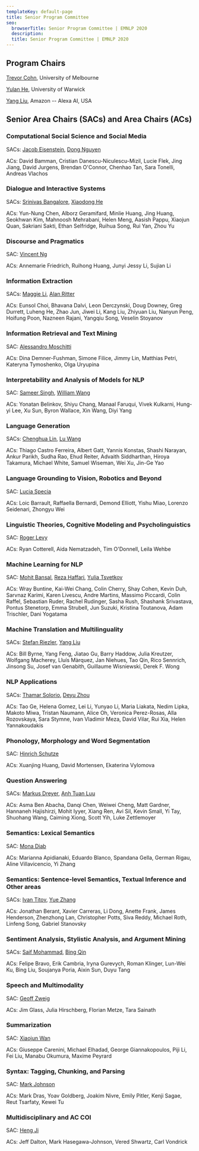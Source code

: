 ```yaml
---
templateKey: default-page
title: Senior Program Committee
seo:
  browserTitle: Senior Program Committee | EMNLP 2020
  description: 
  title: Senior Program Committee | EMNLP 2020
---
```

## Program Chairs

[Trevor Cohn](https://people.eng.unimelb.edu.au/tcohn/), University of
Melbourne

[Yulan He](https://warwick.ac.uk/fac/sci/dcs/people/yulan_he/),
University of Warwick

[Yang
Liu](https://scholar.google.co.uk/citations?user=w90wOucAAAAJ&hl=en),
Amazon -- Alexa AI, USA

## Senior Area Chairs (SACs) and Area Chairs (ACs)

### Computational Social Science and Social Media

SACs: [Jacob Eisenstein](http://www.jacob-eisenstein.com/), [Dong
Nguyen](https://www.dongnguyen.nl/)

ACs: David Bamman, Cristian Danescu-Niculescu-Mizil, Lucie Flek, Jing
Jiang, David Jurgens, Brendan O\'Connor, Chenhao Tan, Sara Tonelli,
Andreas Vlachos

### Dialogue and Interactive Systems

SACs: [Srinivas Bangalore](https://sbangalore.com/), [Xiaodong
He](https://scholar.google.com/citations?user=W5WbqgoAAAAJ&hl=en)

ACs: Yun-Nung Chen, Alborz Geramifard, Minlie Huang, Jing Huang,
Seokhwan Kim, Mahnoosh Mehrabani, Helen Meng, Aasish Pappu, Xiaojun
Quan, Sakriani Sakti, Ethan Selfridge, Ruihua Song, Rui Yan, Zhou Yu

### Discourse and Pragmatics

SAC: [Vincent Ng](https://cs.utdallas.edu/people/faculty/ng-vincent/)

ACs: Annemarie Friedrich, Ruihong Huang, Junyi Jessy Li, Sujian Li

### Information Extraction

SACs: [Maggie Li](https://www4.comp.polyu.edu.hk/~cswjli/), [Alan
Ritter](http://aritter.github.io/)

ACs: Eunsol Choi, Bhavana Dalvi, Leon Derczynski, Doug Downey, Greg
Durrett, Luheng He, Zhao Jun, Jiwei Li, Kang Liu, Zhiyuan Liu, Nanyun
Peng, Hoifung Poon, Nazneen Rajani, Yangqiu Song, Veselin Stoyanov

### Information Retrieval and Text Mining

SAC: [Alessandro
Moschitti](https://scholar.google.com/citations?user=vYUDlsEAAAAJ&hl=en)

ACs: Dina Demner-Fushman, Simone Filice, Jimmy Lin, Matthias Petri,
Kateryna Tymoshenko, Olga Uryupina

### Interpretability and Analysis of Models for NLP

SAC: [Sameer Singh](http://sameersingh.org/), [William Wang](https://sites.cs.ucsb.edu/~william/)

ACs: Yonatan Belinkov, Shiyu Chang, Manaal Faruqui, Vivek Kulkarni, Hung-yi Lee, Xu Sun, Byron
Wallace, Xin Wang, Diyi Yang

### Language Generation

SACs: [Chenghua Lin](https://chenghualin.wordpress.com/), [Lu
Wang](https://www.ccs.neu.edu/home/luwang/)

ACs: Thiago Castro Ferreira, Albert Gatt, Yannis Konstas, Shashi
Narayan, Ankur Parikh, Sudha Rao, Ehud Reiter, Advaith Siddharthan,
Hiroya Takamura, Michael White, Samuel Wiseman, Wei Xu, Jin-Ge Yao

### Language Grounding to Vision, Robotics and Beyond

SAC: [Lucia Specia](https://www.imperial.ac.uk/people/l.specia)

ACs: Loic Barrault, Raffaella Bernardi, Demond Elliott, Yishu Miao, Lorenzo
Seidenari, Zhongyu Wei

### Linguistic Theories, Cognitive Modeling and Psycholinguistics

SAC: [Roger Levy](https://bcs.mit.edu/users/rplevymitedu)

ACs: Ryan Cotterell, Aida Nematzadeh, Tim O\'Donnell, Leila Wehbe

### Machine Learning for NLP

SAC: [Mohit Bansal](http://www.cs.unc.edu/~mbansal/), [Reza
Haffari](https://research.monash.edu/en/persons/reza-haffari), [Yulia Tsvetkov](https://www.cs.cmu.edu/~ytsvetko/)

ACs: Wray Buntine, Kai-Wei Chang, Colin Cherry, Shay Cohen, Kevin Duh,
Sarvnaz Karimi, Karen Livescu, Andre Martins, Massimo Piccardi, Colin Raffel, Sebastian
Ruder, Rachel Rudinger, Sasha Rush, Shashank Srivastava, Pontus Stenetorp, Emma Strubell,
Jun Suzuki, Kristina Toutanova, Adam Trischler, Dani
Yogatama

### Machine Translation and Multilinguality 

SACs: [Stefan
Riezler](http://www.cl.uni-heidelberg.de/statnlpgroup/members/riezler/),
[Yang Liu](http://nlp.csai.tsinghua.edu.cn/~ly/)

ACs: Bill Byrne, Yang Feng, Jiatao Gu, Barry Haddow, Julia Kreutzer,
Wolfgang Macherey, Lluís Màrquez, Jan Niehues, Tao Qin, Rico Sennrich,
Jinsong Su, Josef van Genabith, Guillaume Wisniewski, Derek F. Wong

### NLP Applications

SACs: [Thamar Solorio](http://solorio.uh.edu/), [Deyu
Zhou](http://palm.seu.edu.cn/zhoudeyu/Home.html)

ACs: Tao Ge, Helena Gomez, Lei Li, Yunyao Li, Maria Liakata, Nedim Lipka, Makoto
Miwa, Tristan Naumann, Alice Oh, Veronica Perez-Rosas, Alla Rozovskaya, Sara Stymne, Ivan
Vladimir Meza, David Vilar, Rui Xia, Helen Yannakoudakis

### Phonology, Morphology and Word Segmentation

SAC: [Hinrich Schutze](https://www.cis.uni-muenchen.de/schuetze/)

ACs: Xuanjing Huang, David Mortensen, Ekaterina Vylomova

### Question Answering

SACs: [Markus Dreyer](https://markusdreyer.org/), [Anh Tuan
Luu](https://people.csail.mit.edu/tuanluu/)

ACs: Asma Ben Abacha, Danqi Chen, Weiwei Cheng, Matt Gardner, Hannaneh
Hajishirzi, Mohit Iyyer, Xiang Ren, Avi Sil, Kevin Small, Yi Tay,
Shuohang Wang, Caiming Xiong, Scott Yih, Luke Zettlemoyer

### Semantics: Lexical Semantics

SAC: [Mona Diab](https://www.seas.gwu.edu/mona-diab)

ACs: Marianna Apidianaki, Eduardo Blanco, Spandana Gella, German Rigau,
Aline Villavicencio, Yi Zhang

### Semantics: Sentence-level Semantics, Textual Inference and Other areas

SACs: [Ivan Titov](http://ivan-titov.org/), [Yue
Zhang](https://frcchang.github.io/)

ACs: Jonathan Berant, Xavier Carreras, Li Dong, Anette Frank, James
Henderson, Zhenzhong Lan, Christopher Potts, Siva Reddy, Michael Roth, Linfeng Song,
Gabriel Stanovsky

### Sentiment Analysis, Stylistic Analysis, and Argument Mining

SACs: [Saif Mohammad](https://www.saifmohammad.com/), [Bing
Qin](http://ir.hit.edu.cn/~qinb/)

ACs: Felipe Bravo, Erik Cambria, Iryna Gurevych, Roman Klinger, Lun-Wei
Ku, Bing Liu, Soujanya Poria, Aixin Sun, Duyu Tang

### Speech and Multimodality

SAC: [Geoff Zweig](https://www.linkedin.com/in/geoffreyzweig)

ACs: Jim Glass, Julia Hirschberg, Florian Metze, Tara Sainath

### Summarization

SAC: [Xiaojun Wan](https://wanxiaojun.github.io/)

ACs: Giuseppe Carenini, Michael Elhadad, George Giannakopoulos, Piji Li,
Fei Liu, Manabu Okumura, Maxime Peyrard

### Syntax: Tagging, Chunking, and Parsing

SAC: [Mark Johnson](http://web.science.mq.edu.au/~mjohnson/)

ACs: Mark Dras, Yoav Goldberg, Joakim Nivre, Emily Pitler, Kenji Sagae,
Reut Tsarfaty, Kewei Tu

### Multidisciplinary and AC COI

SAC: [Heng Ji](https://cs.illinois.edu/directory/profile/hengji)

ACs: Jeff Dalton, Mark Hasegawa-Johnson, Vered Shwartz, Carl Vondrick
